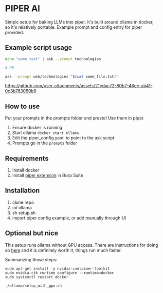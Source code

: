 # PIPER AI

Simple setup for baking LLMs into piper. It's built around ollama in docker, so it's relatively portable. Example prompt and config entry for piper provided. 

## Example script usage

```bash
echo "some text" | ask --prompt technologies

# OR

ask --prompt web/technologies "$(cat some_file.txt)"
```


https://github.com/user-attachments/assets/21edac72-80b7-48ee-ab41-0c3b783050b9


## How to use

Put your prompts in the prompts folder and presto! Use them in piper.

1. Ensure docker is running 
2. Start ollama `docker start ollama`
3. Edit the piper_config.yaml to point to the ask script
4. Prompts go in the `prompts` folder

## Requirements

1. Install docker
2. Install [piper extension](https://portswigger.net/bappstore/e4e0f6c4f0274754917dcb5f4937bb9e) in Burp Suite

## Installation

1. clone repo
2. cd ollama
3. sh setup.sh
4. import piper config example, or add manually through UI

## Optional but nice

This setup runs ollama without GPU access. There are instructions for doing so [here](https://hub.docker.com/r/ollama/ollama) and it is definitely worth it, things run much faster.

Summarizing those steps:

```
sudo apt-get install -y nvidia-container-toolkit
sudo nvidia-ctk runtime configure --runtime=docker
sudo systemctl restart docker

./ollama/setup_with_gpu.sh
```
